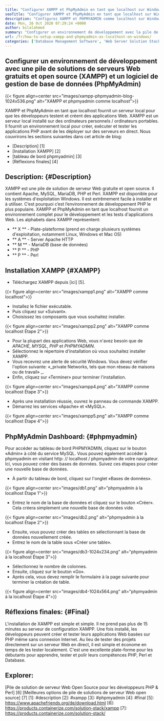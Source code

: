 ```yaml
---
title: "Configurer XAMPP et PhpMyAdmin en tant que localhost sur Windows" 
seoTitle: "Configurer XAMPP et PhpMyAdmin en tant que localhost sur Windows" 
description: "Configurez XAMPP et PHPMYADMIN comme localhost sur Windows. Créez votre propre environnement de test local gratuit et open source pour tester et créer des applications Web." 
date: Mon, 26 Oct 2020 07:29:24 +0000
author: bilalahmed
summary: "Configurer un environnement de développement avec la pile de solutions de serveurs Web gratuits et open source (XAMPP) et le logiciel de gestion de la base de données (PhpMyAdmin)" 
url: /fr/how-to-setup-xampp-and-phpmyadmin-as-localhost-on-windows/
categories: ['Database Management Software', 'Web Server Solution Stack']
---
```


## Configurer un environnement de développement avec une pile de solutions de serveurs Web gratuits et open source (XAMPP) et un logiciel de gestion de base de données (PhpMyAdmin)

{{< figure align=center src="images/xampp-phpmyadmin-blog-1024x536.png" alt="XAMPP et phpmyadmin comme localhost">}}

XAMPP et PhpMyAdmin en tant que localhost fournit un serveur local pour que les développeurs testent et créent des applications Web. XAMPP est un serveur local installé sur des ordinateurs personnels / ordinateurs portables. Il fournit un environnement local pour créer, exécuter et tester les applications PHP avant de les déployer sur des serveurs en direct.
Nous couvrirons les sections suivantes dans cet article de blog:
  * [Description] [1]
  * [Installation XAMPP] [2]
  * [tableau de bord phpmyadmin] [3]
  * [Réflexions finales] [4]

## Description: {#Description}
XAMPP est une pile de solution de serveur Web gratuite et open source. Il contient Apache, MySQL, MariaDB, PHP et Perl. XAMPP est disponible pour les systèmes d'exploitation Windows. Il est extrêmement facile à installer et à utiliser. C’est pourquoi c’est l’environnement de développement PHP le plus populaire. XAMPP et PhpMyAdmin en tant que localhost fournit un environnement complet pour le développement et les tests d'applications Web.
Les alphabets dans XAMPP représentent:
  * ** X ** - Plate-plateforme (prend en charge plusieurs systèmes d'exploitation, notamment Linux, Windows et Mac OS)
  * ** A ** - Server Apache HTTP
  * ** M ** - MariaDB (base de données)
  * ** P ** - PHP
  * ** P ** - Perl

## Installation XAMPP {#XAMPP}
  * Téléchargez XAMPP depuis [ici] [5].

{{< figure align=center src="images/xampp1.png" alt="XAMPP comme localhost">}}

  * Installez le fichier exécutable.
  * Puis cliquez sur «Suivant».
  * Choisissez les composants que vous souhaitez installer.

{{< figure align=center src="images/xampp2.png" alt="XAMPP comme localhost Étape 2">}}

  * Pour la plupart des applications Web, vous n'avez besoin que de _APACHE_, _MYSQL_, _PHP_ et _PHPMYADMIN_.
  * Sélectionnez le répertoire d'installation où vous souhaitez installer XAMPP.
  * Vous recevrez une alerte de sécurité Windows. Vous devez vérifier l'option suivante: «_private Networks, tels que mon réseau de maisons ou de travail» _.
  * Enfin, cliquez sur «Terminer» pour terminer l'installation.

{{< figure align=center src="images/xampp4.png" alt="XAMPP comme localhost Étape 3">}}

  * Après une installation réussie, ouvrez le panneau de commande XAMPP.
  * Démarrez les services «Apache» et «MySQL».

{{< figure align=center src="images/xampp5.png" alt="XAMPP comme localhost Étape 4">}}


## PhpMyAdmin Dashboard: {#phpmyadmin}
Pour accéder au tableau de bord PHPMYADMIN, cliquez sur le bouton «Admin» à côté du service MySQL. Vous pouvez également accéder à phpmyadmin en visitant http: // localhost / phpmyadmin de votre navigateur. Ici, vous pouvez créer des bases de données. Suivez ces étapes pour créer une nouvelle base de données.
  * À partir du tableau de bord, cliquez sur l'onglet «Bases de données».

{{< figure align=center src="images/db1.png" alt="phpmyadmin à la localhost Étape 1">}}

  * Entrez le nom de la base de données et cliquez sur le bouton «Créer». Cela créera simplement une nouvelle base de données vide.

{{< figure align=center src="images/db2.png" alt="phpmyadmin à la localhost Étape 2">}}

  * Ensuite, vous pouvez créer des tables en sélectionnant la base de données nouvellement créée.
  * Entrez le nom de la table sous «Créer une table».

{{< figure align=center src="images/db3-1024x234.png" alt="phpmyadmin à la localhost Étape 3">}}

  * Sélectionnez le nombre de colonnes.
  * Ensuite, cliquez sur le bouton «Go».
  * Après cela, vous devez remplir le formulaire à la page suivante pour terminer la création de table.

{{< figure align=center src="images/db4-1024x564.png" alt="phpmyadmin à la localhost Étape 4">}}


## Réflexions finales: {#Final}
L'installation de XAMPP est simple et simple. Il ne prend pas plus de 15 minutes au serveur de configuration XAMPP. Une fois installé, les développeurs peuvent créer et tester leurs applications Web basées sur PHP même sans connexion Internet. Au lieu de tester des projets directement sur un serveur Web en direct, il est simple et économe en temps de les tester localement. C'est une excellente plate-forme pour les débutants pour apprendre, tester et polir leurs compétences PHP, Perl et Database.

## Explorer:
[Pile de solution de serveur Web Open Source pour les développeurs PHP & Perl] [6]
[Meilleures options de pile de solutions de serveur Web open source] [7]
[1]: #description
[2]: #xampp
[3]: #phpmyadmin
[4]: #final
[5]: https://www.apachefriends.org/de/download.html
[6]: https://products.containerize.com/solution-stack/xampp
[7]: https://products.containerize.com/solution-stack/
